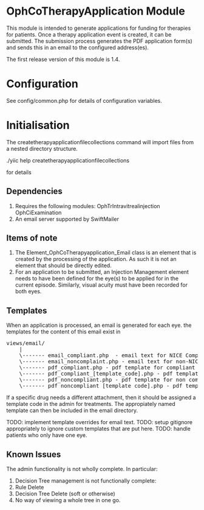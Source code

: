 OphCoTherapyApplication Module
==============================

This module is intended to generate applications for funding for therapies for patients. Once a therapy application event
is created, it can be submitted. The submission process generates the PDF application form(s) and sends this in an email
to the configured address(es).

The first release version of this module is 1.4.

Configuration
=============

See config/common.php for details of configuration variables.

Initialisation
==============

The createtherapyapplicationfilecollections command will import files from a nested directory structure.

./yiic help createtherapyapplicationfilecollections

for details

Dependencies
------------

1. Requires the following modules:
	OphTrIntravitrealinjection
	OphCiExamination
2. An email server supported by SwiftMailer

Items of note
-------------

1. The Element_OphCoTherapyapplication_Email class is an element that is created by the processing of the application.
As such it is not an element that should be directly edited.
2. For an application to be submitted, an Injection Management element needs to have been defined for the eye(s) to be
applied for in the current episode. Similarly, visual acuity must have been recorded for both eyes.

Templates
---------

When an application is processed, an email is generated for each eye. the templates for the content of this email exist in
<pre>
views/email/
	|
	\------- email_compliant.php  - email text for NICE Compliant therapy applications
	\------- email_noncomplaint.php - email text for non-NICE Compliant therapy applications
	\------- pdf_compliant.php - pdf template for compliant applications
	\------- pdf_compliant_[template_code].php - pdf template for compliant applications
	\------- pdf_noncompliant.php - pdf template for non compliant applications
	\------- pdf_noncompliant_[template_code].php - pdf template for non compliant applications
</pre>

If a specific drug needs a different attachment, then it should be assigned a template code in the admin for treatments.
The appropiately named template can then be included in the email directory.

TODO: implement template overrides for email text.
TODO: setup gitignore appropriately to ignore custom templates that are put here.
TODO: handle patients who only have one eye.

Known Issues
------------

The admin functionality is not wholly complete. In particular:

1. Decision Tree management is not functionally complete:
 1. Rule Delete
 2. Decision Tree Delete (soft or otherwise)
 3. No way of viewing a whole tree in one go.

